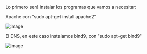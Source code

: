 Lo primero será instalar los programas que vamos a necesitar:

Apache con "sudo apt-get install apache2"

![image](https://github.com/juanjo002/ejerciciosSRI/assets/122454341/0b9b7b9b-29b2-4110-a01a-eb7a04fea1de)

El DNS, en este caso instalamos bind9, con "sudo apt-get bind9"

![image](https://github.com/juanjo002/ejerciciosSRI/assets/122454341/cb8dfb56-b8e8-41d9-b270-3a3ffc9cb8d4)


